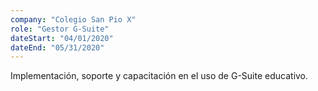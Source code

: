```yaml
---
company: "Colegio San Pio X"
role: "Gestor G-Suite"
dateStart: "04/01/2020"
dateEnd: "05/31/2020"
---
```


Implementación, soporte y capacitación en el uso de G-Suite educativo.